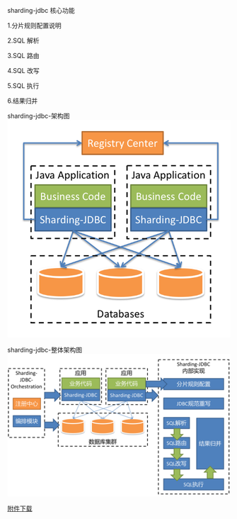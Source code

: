 sharding-jdbc 核心功能

1.分片规则配置说明

2.SQL 解析

3.SQL 路由

4.SQL 改写

5.SQL 执行

6.结果归并

sharding-jdbc-架构图
![sharding-jdbc架构图.png](img/sharding-jdbc架构图.png)


sharding-jdbc-整体架构图
![img/sharding-jdbc整体架构.png](img/sharding-jdbc整体架构.png)


[附件下载](attachment/MySQL.emmx)